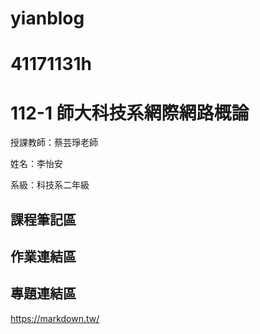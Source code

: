 # yianblog
# 41171131h

# 112-1 師大科技系網際網路概論
授課教師：蔡芸琤老師
 
姓名：李怡安

系級：科技系二年級

## 課程筆記區

## 作業連結區
## 專題連結區
https://markdown.tw/
